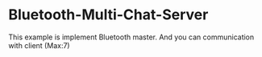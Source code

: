 Bluetooth-Multi-Chat-Server
===========================

This example is implement Bluetooth master. And you can communication with client (Max:7)
